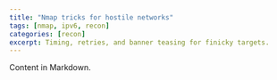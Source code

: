 ```yaml
---
title: "Nmap tricks for hostile networks"
tags: [nmap, ipv6, recon]
categories: [recon]
excerpt: Timing, retries, and banner teasing for finicky targets.
---
```

Content in Markdown.
